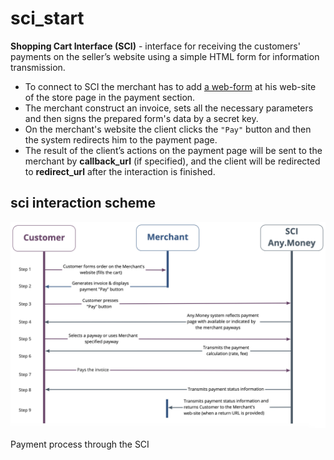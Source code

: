 # sci\_start

**Shopping Cart Interface \(SCI\)** - interface for receiving the customers' payments on the seller’s website using a simple HTML form for information transmission.

* To connect to SCI the merchant has to add [a web-form](sci_invoice.md#web_form) at his web-site of the store page in the payment section.
* The merchant construct an invoice, sets all the necessary parameters and then signs the prepared form's data by a secret key.
* On the merchant's website the client clicks the `"Pay"` button and then the system redirects him to the payment page.
* The result of the client’s actions on the payment page will be sent to the merchant by **callback\_url** \(if specified\), and the client will be redirected to **redirect\_url** after the interaction is finished.

## sci interaction scheme

![Interaction scheme](../../.gitbook/assets/sci_en.png)

Payment process through the SCI

